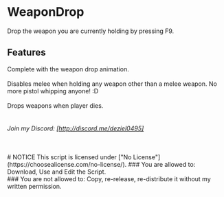 # WeaponDrop
Drop the weapon you are currently holding by pressing F9.
## Features
Complete with the weapon drop animation.
<br><br>
Disables melee when holding any weapon other than a melee weapon. No more pistol whipping anyone! :D
<br><br>
Drops weapons when player dies.  
<br>
###### Join my Discord: [http://discord.me/deziel0495]
<br>
# NOTICE
This script is licensed under ["No License"](https://choosealicense.com/no-license/).
### You are allowed to:
Download, Use and Edit the Script.
<br>
### You are not allowed to:
Copy, re-release, re-distribute it without my written permission.
